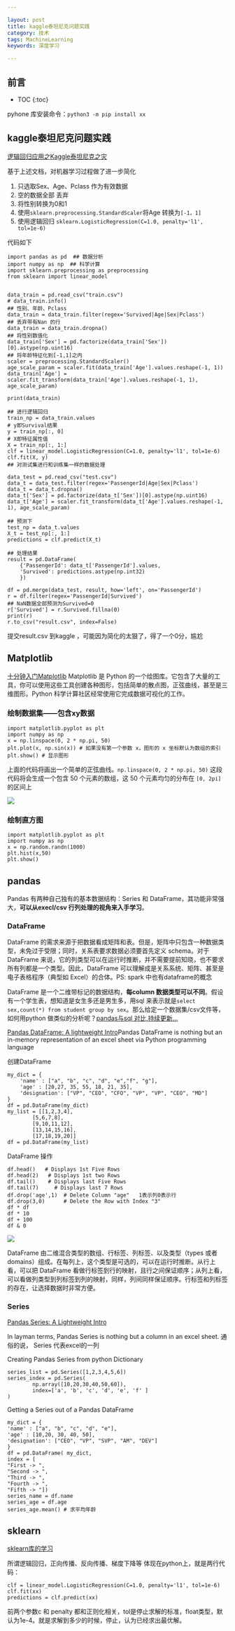 ```yaml
---

layout: post
title: kaggle泰坦尼克问题实践
category: 技术
tags: MachineLearning
keywords: 深度学习

---
```


## 前言

* TOC
{:toc}

pyhone 库安装命令：`python3 -m pip install xx`

## kaggle泰坦尼克问题实践

[逻辑回归应用之Kaggle泰坦尼克之灾](https://blog.csdn.net/han_xiaoyang/article/details/49797143)

基于上述文档，对机器学习过程做了进一步简化

1. 只选取Sex、Age、Pclass 作为有效数据
2. 空的数据全部 丢弃
3. 将性别转换为0和1
4. 使用`sklearn.preprocessing.StandardScaler`将Age 转换为`[-1，1]`
5. 使用逻辑回归 `sklearn.LogisticRegression(C=1.0, penalty='l1', tol=1e-6)`

代码如下

    import pandas as pd  ## 数据分析  
    import numpy as np  ## 科学计算
    import sklearn.preprocessing as preprocessing
    from sklearn import linear_model


    data_train = pd.read_csv("train.csv")
    # data_train.info()
    ## 性别、年龄、Pclass
    data_train = data_train.filter(regex='Survived|Age|Sex|Pclass')
    ## 丢弃带有Nan 的行
    data_train = data_train.dropna()
    ## 将性别数值化
    data_train['Sex'] = pd.factorize(data_train['Sex'])[0].astype(np.uint16)
    ## 将年龄特征化到[-1,1]之内
    scaler = preprocessing.StandardScaler()
    age_scale_param = scaler.fit(data_train['Age'].values.reshape(-1, 1))
    data_train['Age'] = scaler.fit_transform(data_train['Age'].values.reshape(-1, 1), age_scale_param)

    print(data_train)

    ## 进行逻辑回归
    train_np = data_train.values
    # y即Survival结果
    y = train_np[:, 0]
    # X即特征属性值
    X = train_np[:, 1:]
    clf = linear_model.LogisticRegression(C=1.0, penalty='l1', tol=1e-6)
    clf.fit(X, y)
    ## 对测试集进行和训练集一样的数据处理

    data_test = pd.read_csv("test.csv")
    data_t = data_test.filter(regex='PassengerId|Age|Sex|Pclass')
    data_t = data_t.dropna()
    data_t['Sex'] = pd.factorize(data_t['Sex'])[0].astype(np.uint16)
    data_t['Age'] = scaler.fit_transform(data_t['Age'].values.reshape(-1, 1), age_scale_param)

    ## 预测下
    test_np = data_t.values
    X_t = test_np[:, 1:]
    predictions = clf.predict(X_t)

    ## 处理结果
    result = pd.DataFrame(
        {'PassengerId': data_t['PassengerId'].values,
        'Survived': predictions.astype(np.int32)
        })

    df = pd.merge(data_test, result, how='left', on='PassengerId')
    r = df.filter(regex='PassengerId|Survived')
    ## NaN数据全部预测为Survived=0
    r['Survived'] = r.Survived.fillna(0)
    print(r)
    r.to_csv("result.csv", index=False)

提交result.csv 到kaggle ，可能因为简化的太狠了，得了一个0分，尴尬



## Matplotlib

[十分钟入门Matplotlib](https://codingpy.com/article/a-quick-intro-to-matplotlib/) Matplotlib 是 Python 的一个绘图库。它包含了大量的工具，你可以使用这些工具创建各种图形，包括简单的散点图，正弦曲线，甚至是三维图形。Python 科学计算社区经常使用它完成数据可视化的工作。

### 绘制数据集——包含xy数据

    import matplotlib.pyplot as plt
    import numpy as np
    x = np.linspace(0, 2 * np.pi, 50)
    plt.plot(x, np.sin(x)) # 如果没有第一个参数 x，图形的 x 坐标默认为数组的索引
    plt.show() # 显示图形

上面的代码将画出一个简单的正弦曲线。`np.linspace(0, 2 * np.pi, 50)` 这段代码将会生成一个包含 50 个元素的数组，这 50 个元素均匀的分布在 `[0, 2pi]` 的区间上

![](/public/upload/machine/sin.png)

### 绘制直方图

    import matplotlib.pyplot as plt
    import numpy as np
    x = np.random.randn(1000)
    plt.hist(x,50)
    plt.show()

## pandas

Pandas 有两种自己独有的基本数据结构：Series 和 DataFrame，其功能非常强大，**可以从execl/csv 行列处理的视角来入手学习**。

### DataFrame

DataFrame 的需求来源于把数据看成矩阵和表。但是，矩阵中只包含一种数据类型，未免过于受限；同时，关系表要求数据必须要首先定义 schema。对于 DataFrame 来说，它的列类型可以在运行时推断，并不需要提前知晓，也不要求所有列都是一个类型。因此，DataFrame 可以理解成是关系系统、矩阵、甚至是电子表格程序（典型如 Excel）的合体。PS: spark 中也有dataframe的概念

DataFrame 是一个二维带标记的数据结构，**每column 数据类型可以不同**。假设有一个学生表，想知道是女生多还是男生多，用sql 来表示就是`select sex,count(*) from student group by sex`。那么给定一个数据集/csv文件等，如何用python 做类似的分析呢？[pandas与sql 对比,持续更新...](https://blog.csdn.net/weixin_39791387/article/details/81391621)


[Pandas DataFrame: A lightweight Intro](https://towardsdatascience.com/pandas-dataframe-a-lightweight-intro-680e3a212b96)Pandas DataFrame is nothing but an in-memory representation of an excel sheet via Python programming language

创建DataFrame

```
my_dict = { 
    'name' : ["a", "b", "c", "d", "e","f", "g"],
    'age' : [20,27, 35, 55, 18, 21, 35],
    'designation': ["VP", "CEO", "CFO", "VP", "VP", "CEO", "MD"]
}
df = pd.DataFrame(my_dict)
my_list = [[1,2,3,4],
        [5,6,7,8],
        [9,10,11,12],
        [13,14,15,16],
        [17,18,19,20]]
df = pd.DataFrame(my_list)
```

DataFrame 操作

```
df.head()   # Displays 1st Five Rows
df.head(2)   # Displays 1st two Rows
df.tail()    # Displays last Five Rows
df.tail(7)     # Displays last 7 Rows
df.drop('age',1)  # Delete Column "age"   1表示列0表示行
df.drop(3,0)      # Delete the Row with Index "3"
df * df
df * 10
df + 100
df & 0
```
    
![](/public/upload/machine/dataframe_structure.png)

DataFrame 由二维混合类型的数组、行标签、列标签、以及类型（types 或者 domains）组成。在每列上，这个类型是可选的，可以在运行时推断。从行上看，可以把 DataFrame 看做行标签到行的映射，且行之间保证顺序；从列上看，可以看做列类型到列标签到列的映射，同样，列间同样保证顺序。行标签和列标签的存在，让选择数据时非常方便。

### Series

[Pandas Series: A Lightweight Intro](https://towardsdatascience.com/pandas-series-a-lightweight-intro-b7963a0d62a2)

In layman terms, Pandas Series is nothing but a column in an excel sheet.  通俗的说， Series 代表excel的一列

Creating Pandas Series from python Dictionary

    series_list = pd.Series([1,2,3,4,5,6])
    series_index = pd.Series(
            np.array([10,20,30,40,50,60]), 
            index=['a', 'b', 'c', 'd', 'e', 'f' ] 
    )

Getting a Series out of a Pandas DataFrame

    my_dict = { 
    'name' : ["a", "b", "c", "d", "e"],
    'age' : [10,20, 30, 40, 50],
    'designation': ["CEO", "VP", "SVP", "AM", "DEV"]
    }
    df = pd.DataFrame( my_dict, 
    index = [
    "First -> ",
    "Second -> ", 
    "Third -> ", 
    "Fourth -> ", 
    "Fifth -> "])
    series_name = df.name
    series_age = df.age
    series_age.mean() # 求平均年龄


## sklearn

[sklearn库的学习](https://blog.csdn.net/u014248127/article/details/78885180)

所谓逻辑回归，正向传播、反向传播、梯度下降等 体现在python上，就是两行代码：

    
    clf = linear_model.LogisticRegression(C=1.0, penalty='l1', tol=1e-6)
    clf.fit(xx)
    predictions = clf.predict(xx)


前两个参数c 和 penalty 都和正则化相关，tol是停止求解的标准，float类型，默认为1e-4。就是求解到多少的时候，停止，认为已经求出最优解。







